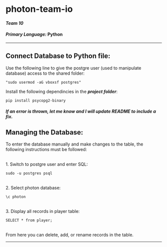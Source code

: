 # photon-team-io
#### _Team 10_
#### _Primary Language:_ **Python**
---

## Connect Database to Python file:
Use the following line to give the postgre user (used to manipulate database) access to the shared folder:

    "sudo usermod -aG vboxsf postgres"

Install the following dependincies in the **_project folder_**:

```
pip install psycopg2-binary
```

#### _If an error is thrown, let me know and I will update README to include a fix._
## Managing the Database:
To enter the database manually and make changes to the table, the following instructions must be followed:

   <br/> 1. Switch to postgre user and enter SQL:

```
sudo -u postgres psql
```
<br/> 2. Select photon database:

```
\c photon
```

<br/> 3. Display all records in player table:

```
SELECT * from player;
```

<br/> From here you can delete, add, or rename records in the table.
    
---
